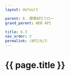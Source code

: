 ```yaml
---
layout: default

parent: 6. 標準APIフロー
grand_parent: WEB API

title: 6.3
nav_order: 3
permalink: /API/6/3
---
```


# {{ page.title }}
